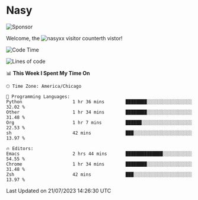 # Nasy

<!--
<p align="center">
<img height="200" src="https://github-readme-stats.vercel.app/api?username=nasyxx&count_private=true&show_icons=true&theme=dracula&include_all_commits=true"/>
<img height="200" src="https://github-readme-stats.vercel.app/api/top-langs/?username=nasyxx&theme=dracula&hide=html,jupyter+notebook&count_private=true&show_icons=true"/>
</p>

  
----------------
-->

![Sponsor](https://img.shields.io/static/v1.svg?label=Sponsor&message=%E2%9D%A4&logo=GitHub&style=flat&color=pink)
 
Welcome, the ![nasyxx visitor counter](https://count.getloli.com/get/@nasyxx?theme=rule34)th vistor!
 
<!--START_SECTION:waka-->
![Code Time](http://img.shields.io/badge/Code%20Time-3%2C600%20hrs%2057%20mins-blue)

![Lines of code](https://img.shields.io/badge/From%20Hello%20World%20I%27ve%20Written-6.3%20million%20lines%20of%20code-blue)

📊 **This Week I Spent My Time On** 

```text
🕑︎ Time Zone: America/Chicago

💬 Programming Languages: 
Python                   1 hr 36 mins        ████████░░░░░░░░░░░░░░░░░   32.02 % 
Other                    1 hr 34 mins        ████████░░░░░░░░░░░░░░░░░   31.48 % 
Org                      1 hr 7 mins         ██████░░░░░░░░░░░░░░░░░░░   22.53 % 
sh                       42 mins             ███░░░░░░░░░░░░░░░░░░░░░░   13.97 % 

🔥 Editors: 
Emacs                    2 hrs 44 mins       ██████████████░░░░░░░░░░░   54.55 % 
Chrome                   1 hr 34 mins        ████████░░░░░░░░░░░░░░░░░   31.48 % 
Zsh                      42 mins             ███░░░░░░░░░░░░░░░░░░░░░░   13.97 % 
```


 Last Updated on 21/07/2023 14:26:30 UTC
<!--END_SECTION:waka-->

<!-- ![visitors](https://visitor-badge.laobi.icu/badge?page_id=nasyxx.nasyxx) -->
